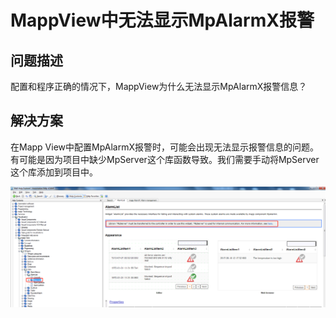 # MappView中无法显示MpAlarmX报警
## 问题描述
配置和程序正确的情况下，MappView为什么无法显示MpAlarmX报警信息？

## 解决方案
在Mapp View中配置MpAlarmX报警时，可能会出现无法显示报警信息的问题。有可能是因为项目中缺少MpServer这个库函数导致。我们需要手动将MpServer这个库添加到项目中。

![Img](./FILES/022MappView中无法显示MpAlarmX报警.md/img-20220620102419.png)
